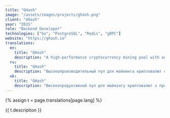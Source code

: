 ```yaml
---
title: "GHash"
image: "/assets/images/projects/ghash.png"
client: "GHash"
year: "2015"
role: "Backend Developer"
technologies: ["Go", "PostgreSQL", "Redis", "gRPC"]
website: "https://ghash.io"
translations:
  en:
    title: "GHash"
    description: "A high-performance cryptocurrency mining pool with advanced analytics and real-time monitoring capabilities."
  ru:
    title: "GHash"
    description: "Высокопроизводительный пул для майнинга криптовалют с продвинутой аналитикой и возможностями мониторинга в реальном времени."
  uk:
    title: "GHash"
    description: "Високопродуктивний пул для майнінгу криптовалют з просунутою аналітикою та можливостями моніторингу в реальному часі."
---
```


{% assign t = page.translations[page.lang] %}

{{ t.description }} 